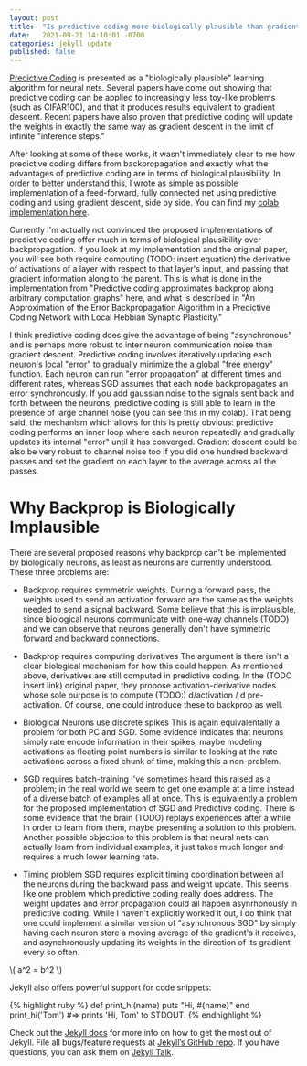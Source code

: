 ```yaml
---
layout: post
title:  "Is predictive coding more biologically plausible than gradient descent?"
date:   2021-09-21 14:10:01 -0700
categories: jekyll update
published: false
---
```


[Predictive Coding][predictive-coding-main] is presented as a "biologically plausible" learning algorithm for neural nets. Several papers have come out showing that predictive coding can be applied to increasingly less toy-like problems (such as CIFAR100), and that it produces results equivalent to gradient descent. Recent papers have also proven that predictive coding will update the weights in exactly the same way as gradient descent in the limit of infinite "inference steps."

After looking at some of these works, it wasn't immediately clear to me how predictive coding differs from backpropagation and exactly what the advantages of predictive coding are in terms of biological plausibility. In order to better understand this, I wrote as simple as possible implementation of a feed-forward, fully connected net using predictive coding and using gradient descent, side by side. You can find my [colab implementation here][colab].

Currently I'm actually not convinced the proposed implementations of predictive coding offer much in terms of biological plausibility over backpropagation. If you look at my implementation and the original paper, you will see both require computing (TODO: insert equation) the derivative of activations of a layer with respect to that layer's input, and passing that gradient information along to the parent. This is what is done in the implementation from "Predictive coding approximates backprop along arbitrary computation graphs" here, and what is described in "An Approximation of the Error Backpropagation Algorithm in a Predictive Coding Network with Local Hebbian Synaptic Plasticity."

I think predictive coding does give the advantage of being "asynchronous" and is perhaps more robust to inter neuron communication noise than gradient descent. Predictive coding involves iteratively updating each neuron's local "error" to gradually minimize the a global "free energy" function. Each neuron can run "error propagation" at different times and different rates, whereas SGD assumes that each node backpropagates an error synchronously. If you add gaussian noise to the signals sent back and forth between the neurons, predictive coding is still able to learn in the presence of large channel noise (you can see this in my colab). That being said, the mechanism which allows for this is pretty obvious: predictive coding performs an inner loop where each neuron repeatedly and gradually updates its internal "error" until it has converged. Gradient descent could be also be very robust to channel noise too if you did one hundred backward passes and set the gradient on each layer to the average across all the passes.


# Why Backprop is Biologically Implausible

There are several proposed reasons why backprop can't be implemented by biologically neurons, as least as neurons are currently understood. These three problems are:

* Backprop requires symmetric weights.
During a forward pass, the weights used to send an activation forward are the same as the weights needed to send a signal backward. Some believe that this is implausible, since biological neurons communicate with one-way channels (TODO) and we can observe that neurons generally don't have symmetric forward and backward connections.

* Backprop requires computing derivatives
The argument is there isn't a clear biological mechanism for how this could happen. As mentioned above, derivatives are still computed in predictive coding. In the (TODO insert link) original paper, they propose activation-derivative nodes whose sole purpose is to compute (TODO:) d/activation / d pre-activation. Of course, one could introduce these to backprop as well.

* Biological Neurons use discrete spikes
This is again equivalentally a problem for both PC and SGD. Some evidence indicates that neurons simply rate encode information in their spikes; maybe modeling activations as floating point numbers is similar to looking at the rate activations across a fixed chunk of time, making this a non-problem.

* SGD requires batch-training
I've sometimes heard this raised as a problem; in the real world we seem to get one example at a time instead of a diverse batch of examples all at once. This is equivalently a problem for the proposed implementation of SGD and Predictive coding. There is some evidence that the brain (TODO) replays experiences after a while in order to learn from them, maybe presenting a solution to this problem. Another possible objection to this problem is that neural nets can actually learn from individual examples, it just takes much longer and requires a much lower learning rate.

* Timing problem
SGD requires explicit timing coordination between all the neurons during the backward pass and weight update. This seems like one problem which predictive coding really does address. The weight updates and error propagation could all happen asynrhonously in predictive coding. While I haven't explicitly worked it out, I do think that one could implement a similar version of "asynchronous SGD" by simply having each neuron store a moving average of the gradient's it receives, and asynchronously updating its weights in the direction of its gradient every so often. 


\\( a^2 = b^2 \\)


Jekyll also offers powerful support for code snippets:

{% highlight ruby %}
def print_hi(name)
  puts "Hi, #{name}"
end
print_hi('Tom')
#=> prints 'Hi, Tom' to STDOUT.
{% endhighlight %}

Check out the [Jekyll docs][jekyll-docs] for more info on how to get the most out of Jekyll. File all bugs/feature requests at [Jekyll’s GitHub repo][jekyll-gh]. If you have questions, you can ask them on [Jekyll Talk][jekyll-talk].

[predictive-coding-backprop-1]: [https://www.mrcbndu.ox.ac.uk/sites/default/files/pdf_files/Whittington%20Bogacz%202017_Neural%20Comput.pdf]
[predictive-coding-backprop-2]: [https://arxiv.org/abs/2006.04182]
[predictive-coding-main]: https://en.wikipedia.org/wiki/Predictive_coding
[jekyll-docs]: https://jekyllrb.com/docs/home
[jekyll-gh]:   https://github.com/jekyll/jekyll
[jekyll-talk]: https://talk.jekyllrb.com/
[colab]: https://colab.research.google.com/drive/1YgXwC36PCrVR0jmZvmTictHBLLNIcCjp?usp=sharing

